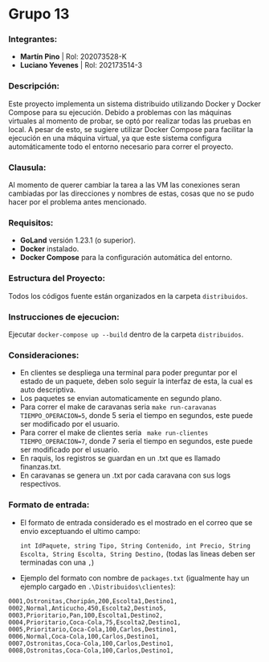 # Grupo 13

### Integrantes:
- **Martín Pino** | Rol: 202073528-K
- **Luciano Yevenes** | Rol: 202173514-3

### Descripción:
Este proyecto implementa un sistema distribuido utilizando Docker y Docker Compose para su ejecución. Debido a problemas con las máquinas virtuales al momento de probar, se optó por realizar todas las pruebas en local. A pesar de esto, se sugiere utilizar Docker Compose para facilitar la ejecución en una máquina virtual, ya que este sistema configura automáticamente todo el entorno necesario para correr el proyecto.

### Clausula:
Al momento de querer cambiar la tarea a las VM las conexiones seran cambiadas por las direcciones y nombres de estas, cosas que no se pudo hacer por el problema antes mencionado.

### Requisitos:
- **GoLand** versión 1.23.1 (o superior).
- **Docker** instalado.
- **Docker Compose** para la configuración automática del entorno.

### Estructura del Proyecto:
Todos los códigos fuente están organizados en la carpeta `distribuidos`. 

### Instrucciones de ejecucion:
Ejecutar `docker-compose up --build` dentro de la carpeta `distribuidos`. 

### Consideraciones:
- En clientes se despliega una terminal para poder preguntar por el estado de un paquete, deben solo seguir la interfaz de esta, la cual es auto descriptiva.
- Los paquetes se envian automaticamente en segundo plano.
- Para correr el make de caravanas seria `make run-caravanas TIEMPO_OPERACION=5`, donde 5 seria el tiempo en segundos, este puede ser modificado por el usuario.
- Para correr el make de clientes seria ` make run-clientes TIEMPO_OPERACION=7`, donde 7 seria el tiempo en segundos, este puede ser modificado por el usuario.
- En raquis, los registros se guardan en un .txt que es llamado finanzas.txt.
- En caravanas se genera un .txt por cada caravana con sus logs respectivos.

### Formato de entrada:

- El formato de entrada considerado es el mostrado en el correo que se envio exceptuando el ultimo campo:

    `int IdPaquete, string Tipo, String Contenido, int Precio, String Escolta, String Escolta, String Destino,` (todas las lineas deben ser terminadas con una `,`)
  
- Ejemplo del formato con nombre de `packages.txt` (igualmente hay un ejemplo cargado en `.\Distribuidos\clientes`):

````
0001,Ostronitas,Choripán,200,Escolta1,Destino1,
0002,Normal,Anticucho,450,Escolta2,Destino5,
0003,Prioritario,Pan,100,Escolta1,Destino2,
0004,Prioritario,Coca-Cola,75,Escolta2,Destino1,
0005,Prioritario,Coca-Cola,100,Carlos,Destino1,
0006,Normal,Coca-Cola,100,Carlos,Destino1,
0007,Ostronitas,Coca-Cola,100,Carlos,Destino1,
0008,Ostronitas,Coca-Cola,100,Carlos,Destino1,
````
